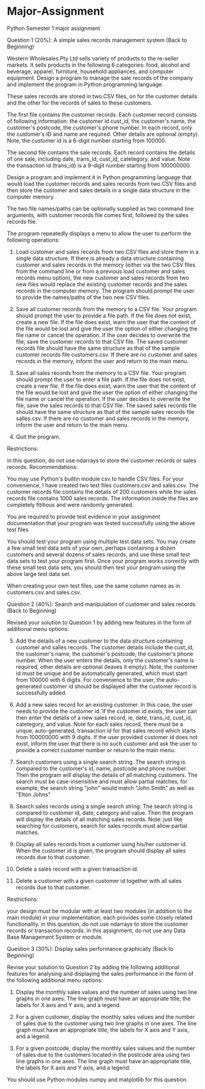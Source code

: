 # Major-Assignment
Python Semester 1 major assignment

Question 1 (20%): A simple sales records management system (Back to Beginning)

Western Wholesales Pty Ltd sells variety of products to the re-seller markets. It sells products in the following 6 categories: food, alcohol and beverage, apparel, furniture, household appliances, and computer equipment. Design a program to manage the sale records of the company and implement the program in Python programming language.

These sales records are stored in two CSV files, on for the customer details and the other for the records of sales to these customers.

The first file contains the customer records. Each customer record consists of following information: the customer id cust_id, the customer's name, the customer's postcode, the customer's phone number. In each record, only the customer's ID and name are required. Other details are optional (empty). Note, the customer id is a 6-digit number starting from 100000.

The second file contains the sale records. Each record contains the details of one sale, including date, trans_id, cust_id, catetegory, and value. Note the transaction id (trans_id) is a 9-digit number starting from 100000000.

Design a program and implement it in Python programming language that would load the customer records and sales records from two CSV files and then store the customer and sales details in a single data structure in the computer memory.

The two file names/paths can be optionally supplied as two command line arguments, with customer records file comes first, followed by the sales records file.

The program repeatedly displays a menu to allow the user to perform the following operations:

1. Load customer and sales records from two CSV files and store them in a single data structure. If there is already a data structure containing customer and sales records in the memory (either via the two CSV files from the command line or from a previous load customer and sales records menu option), the new customer and sales records from two new files would replace the existing customer records and the sales records in the computer memory. The program should prompt the user to provide the names/paths of the two new CSV files.

2. Save all customer records from the memory to a CSV file. Your program should prompt the user to provide a file path. If the file does not exist, create a new file. If the file does exist, warn the user that the content of the file would be lost and give the user the option of either changing the file name or cancel the operation. If the user decides to overwrite the file, save the customer records to that CSV file. The saved customer records file should have the same structure as that of the sample customer records file customers.csv. If there are no customer and sales records in the memory, inform the user and return to the main menu.

3. Save all sales records from the memory to a CSV file. Your program should prompt the user to enter a file path. If the file does not exist, create a new file. If the file does exist, warn the user that the content of the file would be lost and give the user the option of either changing the file name or cancel the operation. If the user decides to overwrite the file, save the sales records to that CSV file. The saved sales records file should have the same structure as that of the sample sales records file salles.csv. If there are no customer and sales records in the memory, inform the user and return to the main menu.

4. Quit the program.

Restrictions:

in this question, do not use ndarrays to store the customer records or sales records.
Recommendations:

You may use Python's builtin module csv to handle CSV files.
For your convenience, I have created two test files customers.csv and sales.csv. The customer records file contains the details of 200 customers while the sales records file contains 1000 sales records. The information inside the files are completely fititious and were randomly generated.

You are required to provide test evidence in your assignment documentation that your program was tested successfully using the above test files

You should test your program using multiple test data sets. You may create a few small test data sets of your own, perhaps containing a dozen customers and several dozens of sales records, and use these small test data sets to test your program first. Once your program works correctly with these small test data sets, you should then test your program using the above large test data set.

When creating your own test files, use the same column names as in customers.csv and sales.csv.

Question 2 (40%): Search and manipulation of customer and sales records (Back to Beginning)

Revised your solution to Question 1 by adding new features in the form of additional menu options:

5. Add the details of a new customer to the data structure containing customer and salles records. The customer details include the cust_id, the customer's name, the customer's postcode, the customer's phone number. When the user enters the details, only the customer's name is required, other details are optional (leaves it empty). Note, the customer id must be unique and be automatically generated, which must start from 100000 with 6 digits. For convenience to the user, the auto-generated customer id should be displayed after the customer record is successfully added.

6. Add a new sales record for an existing customer. In this case, the user needs to provide the customer id. If the customer id exists, the user can then enter the details of a new sales record, ie, date, trans_id, cust_id, catetegory, and value. Note for each sales record, there must be a unque, auto-generated, transaction id for that sales record which starts from 100000000 with 9 digits. If the user provided customer id does not exist, inform the user that there is no such customer and ask the user to provide a correct customer number or return to the main menu.

7. Search customers using a single search string. The search string is compared to the customer's id, name, postcode and phone number. Then the program will display the details of all matching customers. The search must be case-insensitive and must allow partial matches, for example, the search string "john" would match "John Smith" as well as "Elton Johns"

8. Search sales records using a single search string. The search string is compared to customer id, date, category and value. Then the program will display the details of all matching sales records. Note: just like searching for customers, search for sales records must allow partial matches.

9. Display all sales records from a customer using his/her customer id. When the customer id is given, the program should display all sales records due to that customer.

10. Delete a sales record with a given transaction id.

11. Delete a customer with a given customer id together with all sales records due to that customer.

Restrictions:

your design must be modular with at least two modules (in addition to the main module) in your implementation, each provides some closely related functionality.
in this question, do not use ndarrays to store the customer records or transaction records.
in this assignment, do not use any Data Base Management System or module.

Question 3 (30%): Display sales performance graphically (Back to Beginning)

Revise your solution to Question 2 by adding the following additional features for analysing and displaying the sales performance in the form of the following additional menu options:

1. Display the monthly sales values and the number of sales using two line graphs in one axes. The line graph must have an appropriate title, the labels for X axis and Y axis, and a legend.

2. For a given customer, display the monthly sales values and the number of sales due to the customer using two line graphs in one axes. The line graph must have an appropriate title, the labels for X axis and Y axis, and a legend.

3. For a given postcode, display the monthly sales values and the number of sales due to the customers located in the postcode area using two line graphs in one axes. The line graph must have an appropriate title, the labels for X axis and Y axis, and a legend.

You should use Python modules numpy and matplotlib for this question.
